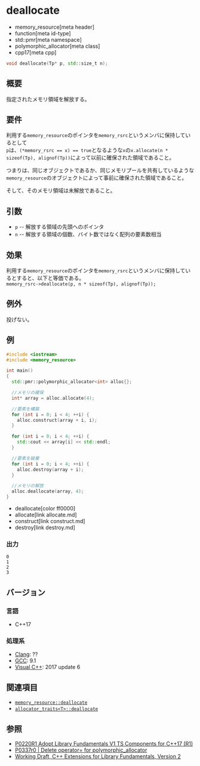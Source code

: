 # deallocate
* memory_resource[meta header]
* function[meta id-type]
* std::pmr[meta namespace]
* polymorphic_allocator[meta class]
* cpp17[meta cpp]

```cpp
void deallocate(Tp* p, std::size_t n);
```

## 概要
指定されたメモリ領域を解放する。

## 要件
利用する`memory_resource`のポインタを`memory_rsrc`というメンバに保持しているとして  
`p`は、`(*memory_rsrc == x) == true`となるような`x`の`x.allocate(n * sizeof(Tp), alignof(Tp))`によって以前に確保された領域であること。

つまりは、同じオブジェクトであるか、同じメモリプールを共有しているような`memory_resource`のオブジェクトによって事前に確保された領域であること。

そして、そのメモリ領域は未解放であること。

## 引数
- `p` -- 解放する領域の先頭へのポインタ
- `n` -- 解放する領域の個数、バイト数ではなく配列の要素数相当

## 効果
利用する`memory_resource`のポインタを`memory_rsrc`というメンバに保持しているとすると、以下と等価である。  
`memory_rsrc->deallocate(p, n * sizeof(Tp), alignof(Tp));`

## 例外
投げない。

## 例
```cpp example
#include <iostream>
#include <memory_resource>

int main()
{
  std::pmr::polymorphic_allocator<int> alloc{};

  //メモリの確保
  int* array = alloc.allocate(4);

  //要素を構築
  for (int i = 0; i < 4; ++i) {
    alloc.construct(array + i, i);
  }

  for (int i = 0; i < 4; ++i) {
    std::cout << array[i] << std::endl;
  }

  //要素を破棄
  for (int i = 0; i < 4; ++i) {
    alloc.destroy(array + i);
  }

  //メモリの解放
  alloc.deallocate(array, 4);
}
```
* deallocate[color ff0000]
* allocate[link allocate.md]
* construct[link construct.md]
* destroy[link destroy.md]

### 出力
```
0
1
2
3
```

## バージョン
### 言語
- C++17

### 処理系
- [Clang](/implementation.md#clang): ??
- [GCC](/implementation.md#gcc): 9.1
- [Visual C++](/implementation.md#visual_cpp): 2017 update 6

## 関連項目
- [`memory_resource::deallocate`](/reference/memory_resource/memory_resource/deallocate.md)
- [`allocator_traits<T>::deallocate`](/reference/memory/allocator_traits/deallocate.md)

## 参照
- [P0220R1 Adopt Library Fundamentals V1 TS Components for C++17 (R1)](http://www.open-std.org/jtc1/sc22/wg21/docs/papers/2016/p0220r1.html)
- [P0337r0 | Delete operator= for polymorphic_allocator](http://www.open-std.org/jtc1/sc22/wg21/docs/papers/2016/p0337r0.html)
- [Working Draft, C++ Extensions for Library Fundamentals, Version 2](http://www.open-std.org/jtc1/sc22/wg21/docs/papers/2015/n4562.html#memory.resource.synop)
